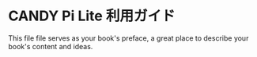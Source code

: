 # CANDY Pi Lite 利用ガイド

This file file serves as your book's preface, a great place to describe your book's content and ideas.

